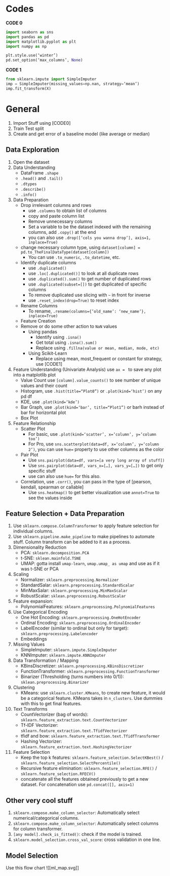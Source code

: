 # Codes
**CODE 0**
```python
import seaborn as sns
import pandas as pd
import matplotlib.pyplot as plt
import numpy as np

plt.style.use(‘winter’)
pd.set_option(‘max_columns’, None)
```
**CODE 1**
```Python
from sklearn.impute import SimpleImputer
imp = SimpleImputer(missing_values=np.nan, strategy=‘mean’)
imp.fit_transform(X)
```


# General

1. Import Stuff using [CODE0]
2. Train Test split
3. Create and get error of a baseline model (like average or median)
## Data Exploration

1. Open the dataset
2. Data Understanding
	-  DataFrame `.shape`
	- `.head()` and `.tail()`
	- `.dtypes`
	- `.describe()`
	- `.info()`
3. Data Preparation
	- Drop irrelevant columns and rows
		- use `.columns` to obtain list of columns
		- copy and paste column list
		- Remove unnecessary columns
		- Set a variable to be the dataset indexed with the remaining columns, add `.copy()` at the end
		- you can also use `.drop([‘cols you wanna drop’], axis=1, inplace=True)`
	- change necessary column type, using `dataset[column] = pd.to_TheFinalDataType(dataset[column])`
		- You can use `.to_numeric`, `.to_datetime`, etc.
	- Identify duplicate columns
		- use `.duplicated()`
		- use `.loc[.duplicated()]` to look at all duplicate rows
		- use `.duplicated().sum()` to get number of duplicated rows
		- use `.duplicated(subset=[])` to get duplicated of specific columns
		- To remove duplicated use slicing with `~` in front for inverse
		- use `.reset_index(drop=True)` to reset index
	- Rename Columns
		- To rename, `.rename(columns={’old_name’: ‘new_name’}, inplace=True)`
	- Feature Creation
	- Remove or do some other action to `NaN` values
		- Using pandas
			- Identify using `.isna()`
			- Get total using `.isna().sum()`
			- Replace using `.fillna(value or mean, median, mode, etc)`
		- Using Scikit-Learn
			- Replace using mean, most_frequent or constant for strategy, use [CODE1]
4. Feature Understanding (Univariate Analysis) use `ax = ` to save any plot into a matplotlib plot
	- Value Count use `[column].value_counts()` to see number of unique values and their count
	- Histogram, use `.hist(title=“Plot0”)` or `.plot(kind=‘hist’)` on any pd df
	- KDE, use `.plot(kind=‘kde’)`
	- Bar Graph, use `.plot(kind=‘bar’, title=“Plot1”)` or barh instead of bar for horizontal plot
	- Box Plot
5. Feature Relationship
	- Scatter Plot
		- For basic, use `.plot(kind=‘scatter’, x=’column’, y=’column too’)`
		- For Pro, use `sns.scatterplot(data=df, x=‘column’, y=‘column 2’)`, you can use `hue=` property to use other columns as the color 
	- Pair Plot
		- Use `sns.pairplot(data=df, vars=[a very long array of stuff])`
		- Use `sns.pairplot(data=df, vars_x=[…], vars_y=[…])` to get only specific stuff
		- use can also use `hue=` for this also.
	- Correlation, use `.corr()`, you can pass in the type of [pearson, kendall, spearman or callable] 
		- Use `sns.heatmap()` to get better visualization use `annot=True` to see the values inside

## Feature Selection + Data Preparation

1. Use `sklearn.compose.ColumnTransformer` to apply feature selection for individual columns.
2. Use `sklearn.pipeline.make_pipeline` to make pipelines to automate stuff. Column transform can be added to it as a process.
3. Dimensionality Reduction
	- PCA: `sklearn.decomposition.PCA`
	- t-SNE: `sklean.mainfold.TSNE`
	- UMAP: gotta install `umap-learn`, `umap.umap_ as umap` and use as if it was t-SNE or PCA
4. Scaling
	- Normalizer: `sklearn.preprocessing.Normalizer`
	- StandardSalar: `sklearn.preprocessing.StandardScalar`
	- MinMaxSalar: `sklearn.preprocessing.MinMaxScalar`
	- RobustScalar: `sklean.preprocessing.RobustScalar`
5. Feature expansion:
	- PolynomialFeatures: `sklearn.preprocessing.PolynomialFeatures`
6. Use Categorical Encoding
	- One Hot Encoding: `sklearn.preprocessing.OneHotEncoder`
	- Ordinal Encoding: `sklearn.preprocessing.OrdinalEncoder`
	- LabelEncoder (similar to ordinal but only for target): `sklearn.preprocessing.Labelencoder`
	- Embeddings
7. Missing Values
	- SimpleImputer: `sklearn.impute.SimpleImputer`
	- KNNImputer: `sklearn.impute.KNNImputer`
8. Data Transformation / Mapping
	- KBinsDiscretizer: `sklearn.preprocessing.KBinsDiscretizer`
	- FunctionTransformer: `sklearn.preprocessing.FunctionTransformer`
	- Binarizer (Thresholding (turns numbers into 0/1)): `sklean.preprocessing.Binarizer`
9. Clustering
	- KMeans: use `sklearn.cluster.KMeans`, to create new feature, it would be a categorical feature. KMeans takes in `n_clusters`. Use dummies with this to get final features.
10. Text Transforms
	- CountVectorizer (bag of words): `sklearn.feature_extraction.text.CountVectorizer`
	- Tf-IDF Vectorizer: `sklearn.feature_extraction.text.TfidfVectorizer`
	- tfidf and bow: `sklearn.feature_extraction.text.TfidfTransformer`
	- Hashing Vectorizer: `sklearn.feature_extraction.text.HashingVectorizer`
11. Feature Selection
	- Keep the top k features: `sklearn.feature_selection.SelectKBest()` / `sklearn.feature_selection.SelectPercentile()`
	- Recursive feature elimination: `sklearn.feature_selection.RFE()` / `sklearn.feature_selection.RFECV()`
	- concatenate all the features obtained previously to get a new dataset. For concatenation use `pd.concat([], axis=1)`

## Other very cool stuff
1. `sklearn.compose.make_column_selector`: Automatically select numerical/categorical columns.
2. `sklearn.compose.make_column_selector`: Automatically select columns for column transformer.
3. `[any model].check_is_fitted()`: check if the model is trained.
4. `sklearn.model_selection.cross_val_score`: cross validation in one line.
## Model Selection

Use this flow chart
![[ml_map.svg]]
